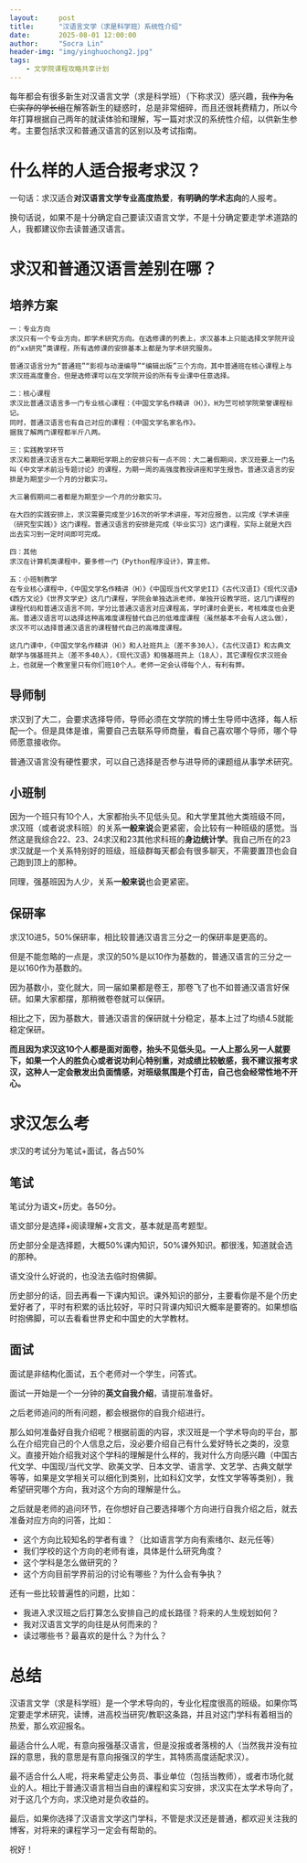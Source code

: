 ```yaml
---
layout:     post
title:      "汉语言文学（求是科学班）系统性介绍"
date:       2025-08-01 12:00:00
author:     "Socra Lin"
header-img: "img/yinghuochong2.jpg"
tags:
    - 文学院课程攻略共享计划
---
```


每年都会有很多新生对汉语言文学（求是科学班）（下称求汉）感兴趣，我~~作为名亡实存的学长组~~在解答新生的疑惑时，总是非常细碎，而且还很耗费精力，所以今年打算根据自己两年的就读体验和理解，写一篇对求汉的系统性介绍，以供新生参考。主要包括求汉和普通汉语言的区别以及考试指南。



# 什么样的人适合报考求汉？

一句话：求汉适合**对汉语言文学专业高度热爱**，**有明确的学术志向**的人报考。

换句话说，如果不是十分确定自己要读汉语言文学，不是十分确定要走学术道路的人，我都建议你去读普通汉语言。



# 求汉和普通汉语言差别在哪？

## 培养方案

```
一：专业方向
求汉只有一个专业方向，即学术研究方向。在选修课的列表上，求汉基本上只能选择文学院开设的“xx研究”类课程，所有选修课的安排基本上都是为学术研究服务。

普通汉语言分为“普通班”“影视与动漫编导”“编辑出版”三个方向，其中普通班在核心课程上与求汉班高度重合，但是选修课可以在文学院开设的所有专业课中任意选择。
```

```
二：核心课程
求汉比普通汉语言多一门专业核心课程：《中国文学名作精讲（H）》，H为竺可桢学院荣誉课程标记。
同时，普通汉语言也有自己对应的课程：《中国文学名家名作》。
据我了解两门课程都半斤八两。
```

```
三：实践教学环节
求汉和普通汉语言在大二暑期短学期上的安排只有一点不同：大二暑假期间，求汉班要上一门名叫《中文学术前沿专题讨论》的课程，为期一周的高强度教授讲座和学生报告。普通汉语言的安排是为期至少一个月的分散实习。

大三暑假期间二者都是为期至少一个月的分散实习。

在大四的实践安排上，求汉需要完成至少16次的听学术讲座，写对应报告，以完成《学术讲座（研究型实践）》这门课程。普通汉语言的安排是完成《毕业实习》这门课程，实际上就是大四出去实习到一定时间即可完成。
```

```
四：其他
求汉在计算机类课程中，要多修一门《Python程序设计》，算主修。
```

```
五：小班制教学
在专业核心课程中，《中国文学名作精讲（H）》《中国现当代文学史II》《古代汉语I》《现代汉语》《西方文论》《世界文学史》这几门课程，学院会单独选派老师，单独开设教学班，这几门课程的课程代码和普通汉语言不同，学分比普通汉语言对应课程高，学时课时会更长，考核难度也会更高。普通汉语言可以选择这种高难度课程替代自己的低难度课程（虽然基本不会有人这么做），求汉不可以选择普通汉语言的课程替代自己的高难度课程。

这几门课中，《中国文学名作精讲（H）》和人社班共上（差不多30人），《古代汉语I》和古典文献学与强基班共上（差不多40人），《现代汉语》和强基班共上（18人），其它课程仅求汉班会上，也就是一个教室里只有你们班10个人。老师一定会认得每个人，有利有弊。
```


## 导师制

求汉到了大二，会要求选择导师，导师必须在文学院的博士生导师中选择，每人标配一个。但是具体是谁，需要自己去联系导师商量，看自己喜欢哪个导师，哪个导师愿意接收你。

普通汉语言没有硬性要求，可以自己选择是否参与进导师的课题组从事学术研究。



## 小班制

因为一个班只有10个人，大家都抬头不见低头见。和大学里其他大类班级不同，求汉班（或者说求科班）的关系**一般来说**会更紧密，会比较有一种班级的感觉。当然这是我综合22、23、24求汉和23其他求科班的**身边统计学**。我自己所在的23求汉就是一个关系特别好的班级，班级群每天都会有很多聊天，不需要置顶也会自己跑到顶上的那种。

同理，强基班因为人少，关系**一般来说**也会更紧密。



## 保研率

求汉10进5，50%保研率，相比较普通汉语言三分之一的保研率是更高的。

但是不能忽略的一点是，求汉的50%是以10作为基数的，普通汉语言的三分之一是以160作为基数的。

因为基数小，变化就大，同一届如果都是卷王，那卷飞了也不如普通汉语言好保研。如果大家都摆，那稍微卷卷就可以保研。

相比之下，因为基数大，普通汉语言的保研就十分稳定，基本上过了均绩4.5就能稳定保研。

**而且因为求汉这10个人都是面对面卷，抬头不见低头见。一人上那么另一人就要下，如果一个人的胜负心或者说功利心特别重，对成绩比较敏感，我不建议报考求汉，这种人一定会散发出负面情感，对班级氛围是个打击，自己也会经常性地不开心。**



# 求汉怎么考

求汉的考试分为笔试+面试，各占50%

## 笔试

笔试分为语文+历史。各50分。

语文部分是选择+阅读理解+文言文，基本就是高考题型。

历史部分全是选择题，大概50%课内知识，50%课外知识。都很浅，知道就会选的那种。

语文没什么好说的，也没法去临时抱佛脚。

历史部分的话，回去再看一下课内知识。课外知识的部分，主要看你是不是个历史爱好者了，平时有积累的话比较好，平时只背课内知识大概率是要寄的。如果想临时抱佛脚，可以去看看世界史和中国史的大学教材。



## 面试

面试是非结构化面试，五个老师对一个学生，问答式。

面试一开始是一个一分钟的**英文自我介绍**，请提前准备好。

之后老师追问的所有问题，都会根据你的自我介绍进行。

那么如何准备好自我介绍呢？根据前面的内容，求汉班是一个学术导向的平台，那么在介绍完自己的个人信息之后，没必要介绍自己有什么爱好特长之类的，没意义。直接开始介绍我对这个学科的理解是什么样的，我对什么方向感兴趣（中国古代文学、中国现/当代文学、欧美文学、日本文学、语言学、文艺学、古典文献学等等，如果是文学相关可以细化到类别，比如科幻文学，女性文学等等类别），我希望研究哪个方向，我对这个方向的理解是什么。

之后就是老师的追问环节，在你想好自己要选择哪个方向进行自我介绍之后，就去准备对应方向的问答，比如：

* 这个方向比较知名的学者有谁？（比如语言学方向有索绪尔、赵元任等）
* 我们学校的这个方向的老师有谁，具体是什么研究角度？
* 这个学科是怎么做研究的？
* 这个方向目前学界前沿的讨论有哪些？为什么会有争执？

还有一些比较普遍性的问题，比如：

* 我进入求汉班之后打算怎么安排自己的成长路径？将来的人生规划如何？
* 我对汉语言文学的向往是从何而来的？
* 读过哪些书？最喜欢的是什么？为什么？



# 总结

汉语言文学（求是科学班）是一个学术导向的，专业化程度很高的班级。如果你笃定要走学术研究，读博，进高校当研究/教职这条路，并且对这门学科有着相当的热爱，那么欢迎报名。

最适合什么人呢，有意向报强基汉语言，但是没报或者落榜的人（当然我并没有拉踩的意思，我的意思是有意向报强汉的学生，其特质高度适配求汉）。

最不适合什么人呢，将来希望走公务员、事业单位（包括当教师），或者市场化就业的人。相比于普通汉语言相当自由的课程和实习安排，求汉实在太学术导向了，对于这几个方向，求汉绝对是负收益的。

最后，如果你选择了汉语言文学这门学科，不管是求汉还是普通，都欢迎关注我的博客，对将来的课程学习一定会有帮助的。

祝好！

